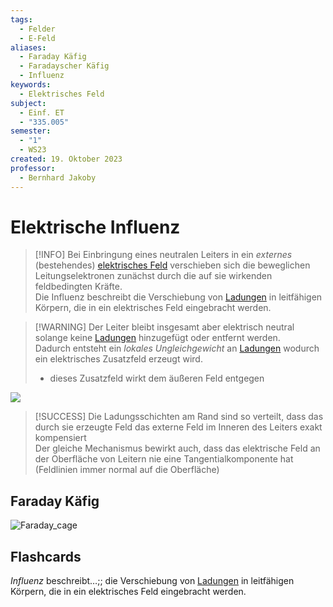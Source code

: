 ```yaml
---
tags:
  - Felder
  - E-Feld
aliases:
  - Faraday Käfig
  - Faradayscher Käfig
  - Influenz
keywords:
  - Elektrisches Feld
subject:
  - Einf. ET
  - "335.005"
semester:
  - "1"
  - WS23
created: 19. Oktober 2023
professor:
  - Bernhard Jakoby
---
```


# Elektrische Influenz

> [!INFO] Bei Einbringung eines neutralen Leiters in ein *externes* (bestehendes) [elektrisches Feld](../Elektrotechnik/Elektrisches%20Feld.md) verschieben sich die beweglichen Leitungselektronen zunächst durch die auf sie wirkenden feldbedingten Kräfte.  
> Die Influenz beschreibt die Verschiebung von [Ladungen](Statisches%20E-Feld.md) in leitfähigen Körpern, die in ein elektrisches Feld eingebracht werden.

> [!WARNING] Der Leiter bleibt insgesamt aber elektrisch neutral solange keine [Ladungen](Statisches%20E-Feld.md) hinzugefügt oder entfernt werden.  
> Dadurch entsteht ein *lokales Ungleichgewicht* an [Ladungen](Statisches%20E-Feld.md) wodurch ein elektrisches Zusatzfeld erzeugt wird.
> - dieses Zusatzfeld wirkt dem äußeren Feld entgegen

![](assets/elektrInfluenz.png)

> [!SUCCESS] Die Ladungsschichten am Rand sind so verteilt, dass das durch sie erzeugte Feld das externe Feld im Inneren des Leiters exakt kompensiert  
> Der gleiche Mechanismus bewirkt auch, dass das elektrische Feld an der Oberfläche von Leitern nie eine Tangentialkomponente hat (Feldlinien immer normal auf die Oberfläche)

## Faraday Käfig

![Faraday_cage](assets/Faraday_cage.gif)

## Flashcards

*Influenz* beschreibt…;; die Verschiebung von [Ladungen](Statisches%20E-Feld.md) in leitfähigen Körpern, die in ein elektrisches Feld eingebracht werden.
<!--SR:!2024-02-29,1,230-->